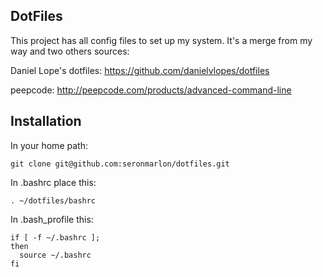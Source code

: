 ## DotFiles ##

This project has all config files to set up my system. It's a merge from my way and two others sources:

Daniel Lope's dotfiles: https://github.com/danielvlopes/dotfiles

peepcode: http://peepcode.com/products/advanced-command-line

## Installation ##

In your home path:

    git clone git@github.com:seronmarlon/dotfiles.git

In .bashrc place this:

    . ~/dotfiles/bashrc

In .bash_profile this:

    if [ -f ~/.bashrc ];
    then
      source ~/.bashrc
    fi